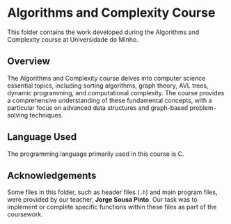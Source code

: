 # Algorithms and Complexity Course

This folder contains the work developed during the Algorithms and Complexity course at Universidade do Minho.

## Overview

The Algorithms and Complexity course delves into computer science essential topics, including sorting algorithms, graph theory, AVL trees, dynamic programming, and computational complexity. The course provides a comprehensive understanding of these fundamental concepts, with a particular focus on advanced data structures and graph-based problem-solving techniques.

## Language Used

The programming language primarily used in this course is C.

## Acknowledgements 
Some files in this folder, such as header files (`.h`) and main program files, were provided by our teacher, **Jorge Sousa Pinto**. Our task was to implement or complete specific functions within these files as part of the coursework.
